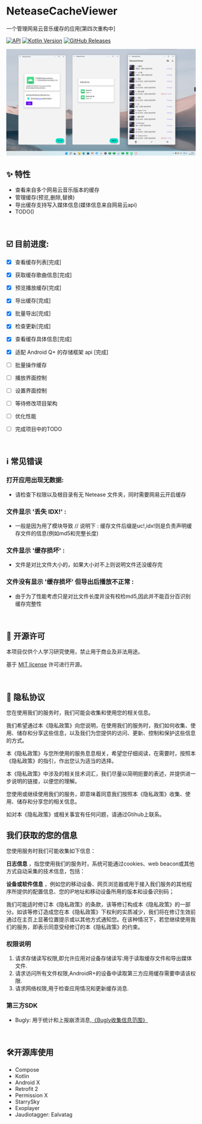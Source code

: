 # NeteaseCacheViewer
一个管理网易云音乐缓存的应用[第四次重构中]

[![API](https://img.shields.io/badge/API-21%2B-yellow.svg?style=flat)](https://developer.android.com/about/versions/lollipop)
[![Kotlin Version](https://img.shields.io/badge/Kotlin-1.6.10-blue.svg)](https://kotlinlang.org)
[![GitHub Releases](https://img.shields.io/github/downloads/kineks0-0/NeteaseCacheViewer/latest/total?logo=github)](https://github.com/kineks0-0/NeteaseCacheViewer/releases)

![截图](https://github.com/kineks0-0/NeteaseCacheViewer/raw/dev/screenshot/2022-03-09_45.png)

## ✨ 特性
- 查看来自多个网易云音乐版本的缓存
- 管理缓存(预览,删除,替换)
- 导出缓存支持写入媒体信息(媒体信息来自网易云api)
- TODO()

<br>

## ☑️ 目前进度:
- [x] 查看缓存列表[完成]
- [x] 获取缓存歌曲信息[完成]
- [x] 预览播放缓存[完成]
- [x] 导出缓存[完成]
- [x] 批量导出[完成]
- [x] 检查更新[完成]
- [x] 查看缓存具体信息[完成]
- [x] 适配 Android Q+ 的存储框架 api [完成]


- [ ] 批量操作缓存
- [ ] 播放界面控制
- [ ] 设置界面控制
- [ ] 等待修改项目架构
- [ ] 优化性能
- [ ] 完成项目中的TODO

<br>

## ℹ️ 常见错误
### 打开应用出现无数据: 
- 请检查下权限以及根目录有无 Netease 文件夹，同时需要网易云开启缓存

### 文件显示 '丢失 IDX!' : 
- 一般是因为用了模块导致 //  说明下 : 缓存文件后缀是uc!,idx!则是负责声明缓存文件的信息(例如md5和完整长度)
 
### 文件显示 '缓存损坏' : 
- 文件是对比文件大小的，如果大小对不上则说明文件还没缓存完
 
### 文件没有显示 '缓存损坏' 但导出后播放不正常 : 
- 由于为了性能考虑只是对比文件长度并没有校检md5,因此并不能百分百识别缓存完整性
   
<br>
   
## 📜 开源许可

本项目仅供个人学习研究使用，禁止用于商业及非法用途。

基于 [MIT license](https://opensource.org/licenses/MIT) 许可进行开源。
    
<br>
      
      
## 📃 隐私协议

您在使用我们的服务时，我们可能会收集和使用您的相关信息。  

我们希望通过本《隐私政策》向您说明，在使用我们的服务时，我们如何收集、使用、储存和分享这些信息，以及我们为您提供的访问、更新、控制和保护这些信息的方式。  

本《隐私政策》与您所使用的服务息息相关，希望您仔细阅读，在需要时，按照本《隐私政策》的指引，作出您认为适当的选择。  

本《隐私政策》中涉及的相关技术词汇，我们尽量以简明扼要的表述，并提供进一步说明的链接，以便您的理解。  

您使用或继续使用我们的服务，即意味着同意我们按照本《隐私政策》收集、使用、储存和分享您的相关信息。  

如对本《隐私政策》或相关事宜有任何问题，请通过Gtihub上联系。  


 <h2>我们获取的您的信息</h2>
您使用服务时我们可能收集如下信息：  

 **日志信息** ，指您使用我们的服务时，系统可能通过cookies、web beacon或其他方式自动采集的技术信息，包括：
 
 **设备或软件信息** ，例如您的移动设备、网页浏览器或用于接入我们服务的其他程序所提供的配置信息、您的IP地址和移动设备所用的版本和设备识别码；  
 

  我们可能适时修订本《隐私政策》的条款，该等修订构成本《隐私政策》的一部分。如该等修订造成您在本《隐私政策》下权利的实质减少，我们将在修订生效前通过在主页上显著位置提示或以其他方式通知您。在该种情况下，若您继续使用我们的服务，即表示同意受经修订的本《隐私政策》的约束。  

        
### 权限说明
1. 请求存储读写权限,即允许应用对设备存储读写:用于读取缓存文件和导出媒体文件.
2. 请求访问所有文件权限,AndroidR+的设备中读取第三方应用缓存需要申请该权限.
3. 请求网络权限,用于检查应用情况和更新缓存消息.
### 第三方SDK
- Bugly: 用于统计和上报崩溃消息,[《Bugly收集信息范围》](https://bugly.qq.com/docs/user-guide/faq-android/?v=1.0.0#1-bugly)

<br>

## 🛠️开源库使用
- Compose
- Kotlin
- Android X
- Retrofit 2
- Permission X
- StarrySky
- Exoplayer
- Jaudiotagger: Ealvatag
